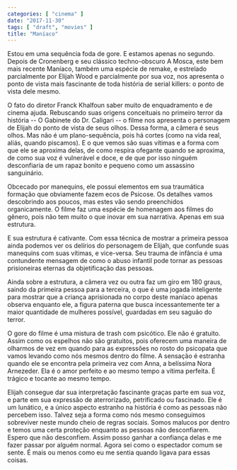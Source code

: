 ```yaml
---
categories: [ "cinema" ]
date: "2017-11-30"
tags: [ "draft", "movies" ]
title: "Maníaco"
---
```

Estou em uma sequência foda de gore. E estamos apenas no segundo. Depois
de Cronenberg e seu clássico techno-obscuro A Mosca, este bem mais
recente Maníaco, também uma espécie de remake, e estrelado parcialmente
por Elijah Wood e parcialmente por sua voz, nos apresenta o ponto de
vista mais fascinante de toda história de serial killers: o ponto de
vista dele mesmo.

O fato do diretor Franck Khalfoun saber muito de enquadramento e de
cinema ajuda. Rebuscando suas origens conceituais no primeiro terror
da história -- O Gabinete do Dr. Caligari -- o filme nos apresenta o
personagem de Elijah do ponto de vista de seus olhos. Dessa forma, a
câmera é seus olhos. Mas não é um plano-sequência, pois há cortes
(como na vida real, aliás, quando piscamos). E o que vemos são suas
vítimas e a forma com que ele se aproxima delas, de como respira
ofegante quando se aproxima, de como sua voz é vulnerável e doce,
e de que por isso ninguém desconfiaria de um rapaz bonito e pequeno
como um assassino sanguinário.

Obcecado por manequins, ele possui elementos em sua traumática formação
que obviamente fazem ecos de Psicose. Os detalhes vamos descobrindo aos
poucos, mas estes vão sendo preenchidos organicamente. O filme faz uma
espécie de homenagem aos filmes do gênero, pois não tem muito o que
inovar em sua narrativa. Apenas em sua estrutura.

E sua estrutura é cativante. Com essa técnica de mostrar a primeira
pessoa ainda podemos ver os delírios do personagem de Elijah, que
confunde suas manequins com suas vítimas, e vice-versa. Seu trauma
de infância é uma contundente mensagem de como o abuso infantil pode
tornar as pessoas prisioneiras eternas da objetificação das pessoas.

Ainda sobre a estrutura, a câmera vez ou outra faz um giro em 180 graus,
saindo da primeira pessoa para a terceira, o que é uma jogada inteligente
para mostrar que a criança aprisionada no corpo deste maníaco apenas
observa enquanto ele, a figura paterna que busca incessantemente ter
a maior quantidade de mulheres possível, guardadas em seu saguão do
terror.

O gore do filme é uma mistura de trash com psicótico. Ele não é
gratuito. Assim como os espelhos não são gratuitos, pois oferecem
uma maneira de olharmos de vez em quando para as expressões no rosto
do psicopata que vamos levando como nós mesmos dentro do filme. A
sensação é estranha quando ele se encontra pela primeira vez com Anna,
a belíssima Nora Arnezeder. Ela é o amor perfeito e ao mesmo tempo a
vítima perfeita. É trágico e tocante ao mesmo tempo.

Elijah consegue dar sua interpretação fascinante graças parte em
sua voz, e parte em sua expressão de aterrorizado, petrificado ou
fascinado. Ele é um lunático, e a único aspecto estranho na história
é como as pessoas não percebem isso. Talvez seja a forma como nós
mesmo conseguimos sobreviver neste mundo cheio de regras sociais. Somos
malucos por dentro e temos uma certa proteção enquanto as pessoas não
desconfiarem. Espero que não desconfiem. Assim posso ganhar a confiança
delas e me fazer passar por alguém normal. Agora sei como o espectador
comum se sente. É mais ou menos como eu me sentia quando ligava para
essas coisas.

